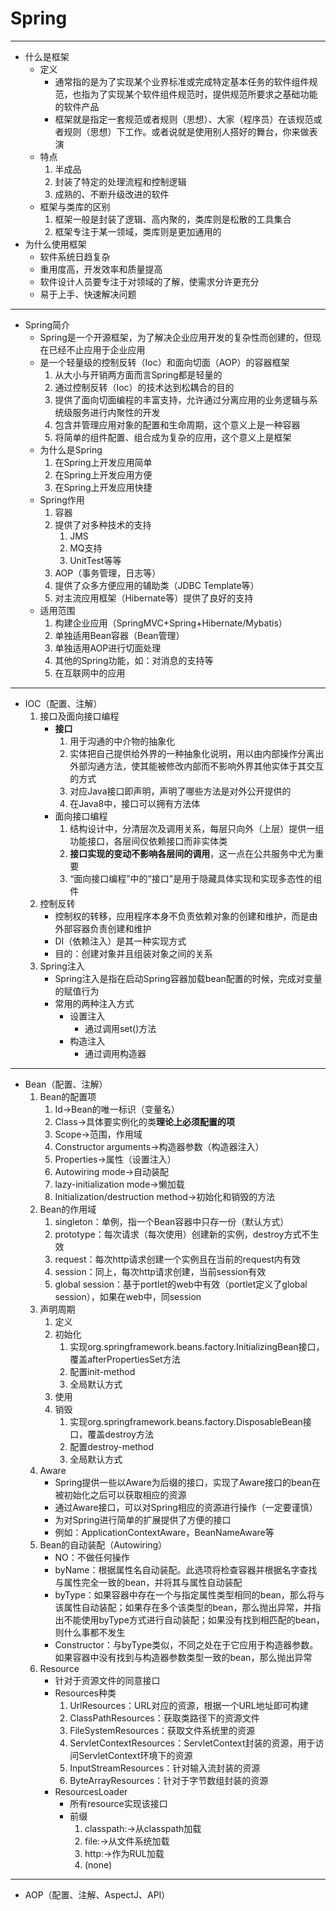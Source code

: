 # Spring

---

- 什么是框架
    - 定义
        - 通常指的是为了实现某个业界标准或完成特定基本任务的软件组件规范，也指为了实现某个软件组件规范时，提供规范所要求之基础功能的软件产品
        - 框架就是指定一套规范或者规则（思想）、大家（程序员）在该规范或者规则（思想）下工作。或者说就是使用别人搭好的舞台，你来做表演
    - 特点
        1. 半成品
        2. 封装了特定的处理流程和控制逻辑
        3. 成熟的、不断升级改进的软件
    - 框架与类库的区别
        1. 框架一般是封装了逻辑、高内聚的，类库则是松散的工具集合
        2. 框架专注于某一领域，类库则是更加通用的
- 为什么使用框架
    - 软件系统日趋复杂
    - 重用度高，开发效率和质量提高
    - 软件设计人员要专注于对领域的了解，使需求分许更充分
    - 易于上手、快速解决问题

---

- Spring简介
    - Spring是一个开源框架，为了解决企业应用开发的复杂性而创建的，但现在已经不止应用于企业应用
    - 是一个轻量级的控制反转（Ioc）和面向切面（AOP）的容器框架
        1. 从大小与开销两方面而言Spring都是轻量的
        2. 通过控制反转（Ioc）的技术达到松耦合的目的
        3. 提供了面向切面编程的丰富支持，允许通过分离应用的业务逻辑与系统级服务进行内聚性的开发
        4. 包含并管理应用对象的配置和生命周期，这个意义上是一种容器
        5. 将简单的组件配置、组合成为复杂的应用，这个意义上是框架
    - 为什么是Spring
        1. 在Spring上开发应用简单
        2. 在Spring上开发应用方便
        3. 在Spring上开发应用快捷
    - Spring作用
        1. 容器
        2. 提供了对多种技术的支持
            1. JMS
            2. MQ支持
            3. UnitTest等等
        3. AOP（事务管理，日志等）
        4. 提供了众多方便应用的辅助类（JDBC Template等）
        5. 对主流应用框架（Hibernate等）提供了良好的支持
    - 适用范围
        1. 构建企业应用（SpringMVC+Spring+Hibernate/Mybatis）
        2. 单独适用Bean容器（Bean管理）
        3. 单独适用AOP进行切面处理
        4. 其他的Spring功能，如：对消息的支持等
        5. 在互联网中的应用
---
        
- IOC（配置、注解）
    1. 接口及面向接口编程
        - **接口**
            1. 用于沟通的中介物的抽象化
            2. 实体把自己提供给外界的一种抽象化说明，用以由内部操作分离出外部沟通方法，使其能被修改内部而不影响外界其他实体于其交互的方式
            3. 对应Java接口即声明，声明了哪些方法是对外公开提供的
            4. 在Java8中，接口可以拥有方法体
        - 面向接口编程
            1. 结构设计中，分清层次及调用关系，每层只向外（上层）提供一组功能接口，各层间仅依赖接口而非实体类
            2. **接口实现的变动不影响各层间的调用**，这一点在公共服务中尤为重要
            3. “面向接口编程”中的“接口"是用于隐藏具体实现和实现多态性的组件
    2. 控制反转
        - 控制权的转移，应用程序本身不负责依赖对象的创建和维护，而是由外部容器负责创建和维护
        - DI（依赖注入）是其一种实现方式
        - 目的：创建对象并且组装对象之间的关系
    3. Spring注入
        - Spring注入是指在启动Spring容器加载bean配置的时候，完成对变量的赋值行为
        - 常用的两种注入方式
            - 设置注入
                - 通过调用set()方法 <property>
            - 构造注入
                - 通过调用构造器 <constructor-arg>
                
---

- Bean（配置、注解）
    1. Bean的配置项
        1. Id->Bean的唯一标识（变量名）
        2. Class->具体要实例化的类**理论上必须配置的项**
        3. Scope->范围，作用域
        4. Constructor arguments->构造器参数（构造器注入）
        5. Properties->属性（设置注入）
        6. Autowiring mode->自动装配
        7. lazy-initialization mode->懒加载
        8. Initialization/destruction method->初始化和销毁的方法
    2. Bean的作用域
        1. singleton：单例，指一个Bean容器中只存一份（默认方式）
        2. prototype：每次请求（每次使用）创建新的实例，destroy方式不生效
        3. request：每次http请求创建一个实例且在当前的request内有效
        4. session：同上，每次http请求创建，当前session有效
        5. global session：基于portlet的web中有效（portlet定义了global session），如果在web中，同session
    3. 声明周期
        1. 定义
        2. 初始化
            1. 实现org.springframework.beans.factory.InitializingBean接口，覆盖afterPropertiesSet方法
            2. 配置init-method
            3. 全局默认方式
        3. 使用
        4. 销毁
            1. 实现org.springframework.beans.factory.DisposableBean接口，覆盖destroy方法
            2. 配置destroy-method
            3. 全局默认方式
    4. Aware
        - Spring提供一些以Aware为后缀的接口，实现了Aware接口的bean在被初始化之后可以获取相应的资源
        - 通过Aware接口，可以对Spring相应的资源进行操作（一定要谨慎）
        - 为对Spring进行简单的扩展提供了方便的接口
        - 例如：ApplicationContextAware，BeanNameAware等
    5. Bean的自动装配（Autowiring）
        - NO：不做任何操作
        - byName：根据属性名自动装配。此选项将检查容器并根据名字查找与属性完全一致的bean，并将其与属性自动装配
        - byType：如果容器中存在一个与指定属性类型相同的bean，那么将与该属性自动装配；如果存在多个该类型的bean，那么抛出异常，并指出不能使用byType方式进行自动装配；如果没有找到相匹配的bean，则什么事都不发生
        - Constructor：与byType类似，不同之处在于它应用于构造器参数。如果容器中没有找到与构造器参数类型一致的bean，那么抛出异常
    6. Resource
        - 针对于资源文件的同意接口
        - Resources种类
            1. UrlResources：URL对应的资源，根据一个URL地址即可构建
            2. ClassPathResources：获取类路径下的资源文件
            3. FileSystemResources：获取文件系统里的资源
            4. ServletContextResources：ServletContext封装的资源，用于访问ServletContext环境下的资源
            5. InputStreamResources：针对输入流封装的资源
            6. ByteArrayResources：针对于字节数组封装的资源
        - ResourcesLoader
            - 所有resource实现该接口
            - 前缀
                1. classpath:->从classpath加载
                2. file:->从文件系统加载
                3. http:->作为RUL加载
                4. (none)
---
    
- AOP（配置、注解、AspectJ、API）